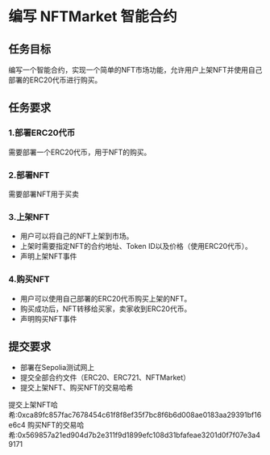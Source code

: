 # 编写 NFTMarket 智能合约

## 任务目标
编写一个智能合约，实现一个简单的NFT市场功能，允许用户上架NFT并使用自己部署的ERC20代币进行购买。
## 任务要求
### 1.部署ERC20代币
需要部署一个ERC20代币，用于NFT的购买。

### 2.部署NFT
需要部署NFT用于买卖

### 3.上架NFT
- 用户可以将自己的NFT上架到市场。
- 上架时需要指定NFT的合约地址、Token ID以及价格（使用ERC20代币）。
- 声明上架NFT事件

### 4.购买NFT
- 用户可以使用自己部署的ERC20代币购买上架的NFT。
- 购买成功后，NFT转移给买家，卖家收到ERC20代币。
- 声明购买NFT事件

## 提交要求
- 部署在Sepolia测试网上
- 提交全部合约文件（ERC20、ERC721、NFTMarket）
- 提交上架NFT、购买NFT的交易哈希


提交上架NFT哈希:0xca89fc857fac7678454c61f8f8ef35f7bc8f6b6d008ae0183aa29391bf16e6c4
购买NFT的交易哈希:0x569857a21ed904d7b2e311f9d1899efc108d31bfafeae3201d0f7f07e3a49171
